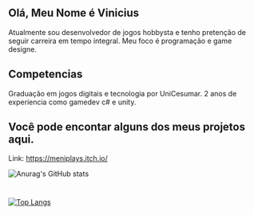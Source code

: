 ### <h2>Olá, Meu Nome é Vinicius </h2>
Atualmente sou desenvolvedor de jogos hobbysta e tenho pretenção de seguir carreira em tempo integral. Meu foco é programação e game designe.

<h2>Competencias</h2>
Graduação em jogos digitais e tecnologia por UniCesumar.  
2 anos de experiencia como gamedev c# e unity.  

<h2>Você pode encontar alguns dos meus projetos aqui.</h2>

Link: https://meniplays.itch.io/

![Anurag's GitHub stats](https://github-readme-stats.vercel.app/api?username=ViniciusDePaulaMachado&show_icons=true&theme=default)
#
[![Top Langs](https://github-readme-stats.vercel.app/api/top-langs/?username=ViniciusDePaulaMachado&layout=compact)](https://github.com/anuraghazra/github-readme-stats)



